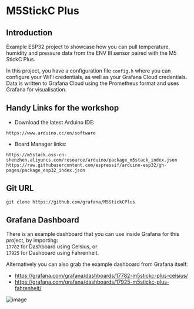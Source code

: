 # M5StickC Plus

## Introduction
Example ESP32 project to showcase how you can pull temperature, humidity and pressure data from the ENV III sensor paired with the M5 StickC Plus.

In this project, you have a configuration file ```config.h``` where you can configure your WiFi credentials, as well as your Grafana Cloud credentials. Data is written to Grafana Cloud using the Prometheus format and uses Grafana for visualisation. 

## Handy Links for the workshop
* Download the latest Arduino IDE:
```
https://www.arduino.cc/en/software
```

* Board Manager links:
```
https://m5stack.oss-cn-shenzhen.aliyuncs.com/resource/arduino/package_m5stack_index.json
https://raw.githubusercontent.com/espressif/arduino-esp32/gh-pages/package_esp32_index.json
```

## Git URL
```
git clone https://github.com/grafana/M5StickCPlus
```

## Grafana Dashboard
There is an example dashboard that you can use inside Grafana for this project, by importing:<br />
```17782``` for Dashboard using Celsius, or<br />
```17925``` for Dashboard using Fahrenheit. 

Alternatively you can also grab the example dashboard from Grafana itself: 
* https://grafana.com/grafana/dashboards/17782-m5stickc-plus-celsius/
* https://grafana.com/grafana/dashboards/17925-m5stickc-plus-fahrenheit/

![image](https://user-images.githubusercontent.com/1435796/210529949-2c301a6d-2f37-4e90-9fb9-1150d137b6ac.png)
